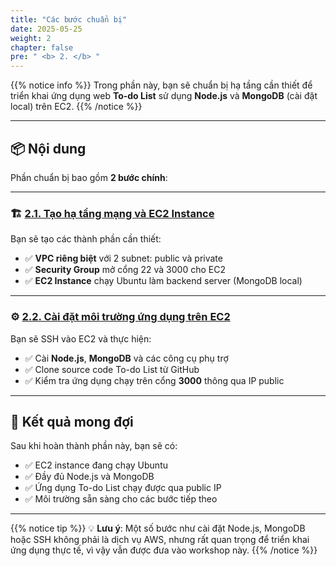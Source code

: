 ```yaml
---
title: "Các bước chuẩn bị"
date: 2025-05-25
weight: 2
chapter: false
pre: " <b> 2. </b> "
---
```


{{% notice info %}}
Trong phần này, bạn sẽ chuẩn bị hạ tầng cần thiết để triển khai ứng dụng web **To-do List** sử dụng **Node.js** và **MongoDB** (cài đặt local) trên EC2.
{{% /notice %}}

---

## 📦 Nội dung

Phần chuẩn bị bao gồm **2 bước chính**:

---

### 🏗️ [2.1. Tạo hạ tầng mạng và EC2 Instance](2.1-createec2/)

Bạn sẽ tạo các thành phần cần thiết:

- ✅ **VPC riêng biệt** với 2 subnet: public và private
- ✅ **Security Group** mở cổng 22 và 3000 cho EC2
- ✅ **EC2 Instance** chạy Ubuntu làm backend server (MongoDB local)

---

### ⚙️ [2.2. Cài đặt môi trường ứng dụng trên EC2](2.2-installenvironment/)

Bạn sẽ SSH vào EC2 và thực hiện:

- ✅ Cài **Node.js**, **MongoDB** và các công cụ phụ trợ
- ✅ Clone source code To-do List từ GitHub
- ✅ Kiểm tra ứng dụng chạy trên cổng **3000** thông qua IP public

---

## 🎯 Kết quả mong đợi

Sau khi hoàn thành phần này, bạn sẽ có:

- ✅ EC2 instance đang chạy Ubuntu
- ✅ Đầy đủ Node.js và MongoDB
- ✅ Ứng dụng To-do List chạy được qua public IP
- ✅ Môi trường sẵn sàng cho các bước tiếp theo

---

{{% notice tip %}}
💡 **Lưu ý**: Một số bước như cài đặt Node.js, MongoDB hoặc SSH không phải là dịch vụ AWS, nhưng rất quan trọng để triển khai ứng dụng thực tế, vì vậy vẫn được đưa vào workshop này.
{{% /notice %}}
